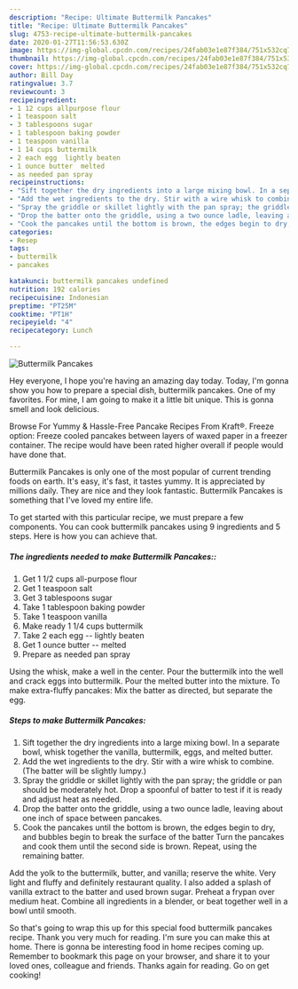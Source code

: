 ```yaml
---
description: "Recipe: Ultimate Buttermilk Pancakes"
title: "Recipe: Ultimate Buttermilk Pancakes"
slug: 4753-recipe-ultimate-buttermilk-pancakes
date: 2020-01-27T11:56:53.630Z
image: https://img-global.cpcdn.com/recipes/24fab03e1e87f384/751x532cq70/buttermilk-pancakes-recipe-main-photo.jpg
thumbnail: https://img-global.cpcdn.com/recipes/24fab03e1e87f384/751x532cq70/buttermilk-pancakes-recipe-main-photo.jpg
cover: https://img-global.cpcdn.com/recipes/24fab03e1e87f384/751x532cq70/buttermilk-pancakes-recipe-main-photo.jpg
author: Bill Day
ratingvalue: 3.7
reviewcount: 3
recipeingredient:
- 1 12 cups allpurpose flour
- 1 teaspoon salt
- 3 tablespoons sugar
- 1 tablespoon baking powder
- 1 teaspoon vanilla
- 1 14 cups buttermilk
- 2 each egg  lightly beaten
- 1 ounce butter  melted
- as needed pan spray
recipeinstructions:
- "Sift together the dry ingredients into a large mixing bowl. In a separate bowl, whisk together the vanilla, buttermilk, eggs, and melted butter."
- "Add the wet ingredients to the dry. Stir with a wire whisk to combine. (The batter will be slightly lumpy.)"
- "Spray the griddle or skillet lightly with the pan spray; the griddle or pan should be moderately hot. Drop a spoonful of batter to test if it is ready and adjust heat as needed."
- "Drop the batter onto the griddle, using a two ounce ladle, leaving about one inch of space between pancakes."
- "Cook the pancakes until the bottom is brown, the edges begin to dry, and bubbles begin to break the surface of the batter Turn the pancakes and cook them until the second side is brown. Repeat, using the remaining batter."
categories:
- Resep
tags:
- buttermilk
- pancakes

katakunci: buttermilk pancakes undefined
nutrition: 192 calories
recipecuisine: Indonesian
preptime: "PT25M"
cooktime: "PT1H"
recipeyield: "4"
recipecategory: Lunch

---
```



![Buttermilk Pancakes](https://img-global.cpcdn.com/recipes/24fab03e1e87f384/751x532cq70/buttermilk-pancakes-recipe-main-photo.jpg)

Hey everyone, I hope you're having an amazing day today. Today, I'm gonna show you how to prepare a special dish, buttermilk pancakes. One of my favorites. For mine, I am going to make it a little bit unique. This is gonna smell and look delicious.

Browse For Yummy &amp; Hassle-Free Pancake Recipes From Kraft®. Freeze option: Freeze cooled pancakes between layers of waxed paper in a freezer container. The recipe would have been rated higher overall if people would have done that.

Buttermilk Pancakes is only one of the most popular of current trending foods on earth. It's easy, it's fast, it tastes yummy. It is appreciated by millions daily. They are nice and they look fantastic. Buttermilk Pancakes is something that I've loved my entire life.


To get started with this particular recipe, we must prepare a few components. You can cook buttermilk pancakes using 9 ingredients and 5 steps. Here is how you can achieve that.

##### The ingredients needed to make Buttermilk Pancakes::

1. Get 1 1/2 cups all-purpose flour
1. Get 1 teaspoon salt
1. Get 3 tablespoons sugar
1. Take 1 tablespoon baking powder
1. Take 1 teaspoon vanilla
1. Make ready 1 1/4 cups buttermilk
1. Take 2 each egg -- lightly beaten
1. Get 1 ounce butter -- melted
1. Prepare as needed pan spray


Using the whisk, make a well in the center. Pour the buttermilk into the well and crack eggs into buttermilk. Pour the melted butter into the mixture. To make extra-fluffy pancakes: Mix the batter as directed, but separate the egg. 

##### Steps to make Buttermilk Pancakes:

1. Sift together the dry ingredients into a large mixing bowl. In a separate bowl, whisk together the vanilla, buttermilk, eggs, and melted butter.
1. Add the wet ingredients to the dry. Stir with a wire whisk to combine. (The batter will be slightly lumpy.)
1. Spray the griddle or skillet lightly with the pan spray; the griddle or pan should be moderately hot. Drop a spoonful of batter to test if it is ready and adjust heat as needed.
1. Drop the batter onto the griddle, using a two ounce ladle, leaving about one inch of space between pancakes.
1. Cook the pancakes until the bottom is brown, the edges begin to dry, and bubbles begin to break the surface of the batter Turn the pancakes and cook them until the second side is brown. Repeat, using the remaining batter.


Add the yolk to the buttermilk, butter, and vanilla; reserve the white. Very light and fluffy and definitely restaurant quality. I also added a splash of vanilla extract to the batter and used brown sugar. Preheat a frypan over medium heat. Combine all ingredients in a blender, or beat together well in a bowl until smooth. 

So that's going to wrap this up for this special food buttermilk pancakes recipe. Thank you very much for reading. I'm sure you can make this at home. There is gonna be interesting food in home recipes coming up. Remember to bookmark this page on your browser, and share it to your loved ones, colleague and friends. Thanks again for reading. Go on get cooking!
